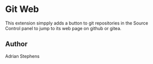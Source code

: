 # Git Web

This extension simpply adds a button to git repositories in the Source Control panel to jump to its web page on github or gitea.

## Author
Adrian Stephens

